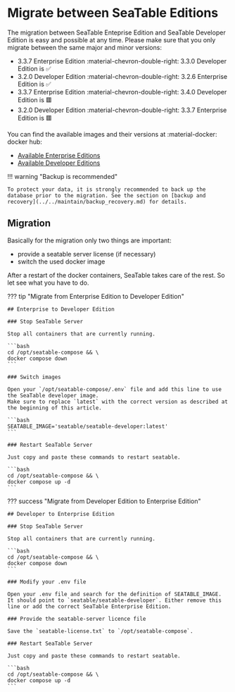 # Migrate between SeaTable Editions

The migration between SeaTable Enteprise Edition and SeaTable Developer Edition is easy and possible at any time. Please make sure that you only migrate between the same major and minor versions:

- 3.3.7 Enterprise Edition :material-chevron-double-right: 3.3.0 Developer Edition is :white_check_mark:
- 3.2.0 Developer Edition :material-chevron-double-right: 3.2.6 Enterprise Edition is :white_check_mark:
- 3.3.7 Enterprise Edition :material-chevron-double-right: 3.4.0 Developer Edition is :red_square:
- 3.2.0 Developer Edition :material-chevron-double-right: 3.3.7 Enterprise Edition is :red_square:

You can find the available images and their versions at :material-docker: docker hub:

- [Available Enterprise Editions](https://hub.docker.com/r/seatable/seatable-enterprise/tags)
- [Available Developer Editions](https://hub.docker.com/r/seatable/seatable-developer/tags)

!!! warning "Backup is recommended"

    To protect your data, it is strongly recommended to back up the database prior to the migration. See the section on [backup and recovery](../../maintain/backup_recovery.md) for details.

## Migration

Basically for the migration only two things are important:

- provide a seatable server license (if necessary)
- switch the used docker image

After a restart of the docker containers, SeaTable takes care of the rest. So let see what you have to do.

??? tip "Migrate from Enterprise Edition to Developer Edition"

    ## Enterprise to Developer Edition

    ### Stop SeaTable Server

    Stop all containers that are currently running.

    ```bash
    cd /opt/seatable-compose && \
    docker compose down
    ```

    ### Switch images

    Open your `/opt/seatable-compose/.env` file and add this line to use the SeaTable developer image.
    Make sure to replace `latest` with the correct version as described at the beginning of this article.

    ```bash
    SEATABLE_IMAGE='seatable/seatable-developer:latest'
    ```

    ### Restart SeaTable Server

    Just copy and paste these commands to restart seatable.

    ```bash
    cd /opt/seatable-compose && \
    docker compose up -d
    ```

??? success "Migrate from Developer Edition to Enterprise Edition"

    ## Developer to Enterprise Edition

    ### Stop SeaTable Server

    Stop all containers that are currently running.

    ```bash
    cd /opt/seatable-compose && \
    docker compose down
    ```

    ### Modify your .env file

    Open your .env file and search for the definition of SEATABLE_IMAGE. It should point to `seatable/seatable-developer`. Either remove this line or add the correct SeaTable Enterprise Edition.

    ### Provide the seatable-server licence file

    Save the `seatable-license.txt` to `/opt/seatable-compose`.

    ### Restart SeaTable Server

    Just copy and paste these commands to restart seatable.

    ```bash
    cd /opt/seatable-compose && \
    docker compose up -d
    ```
